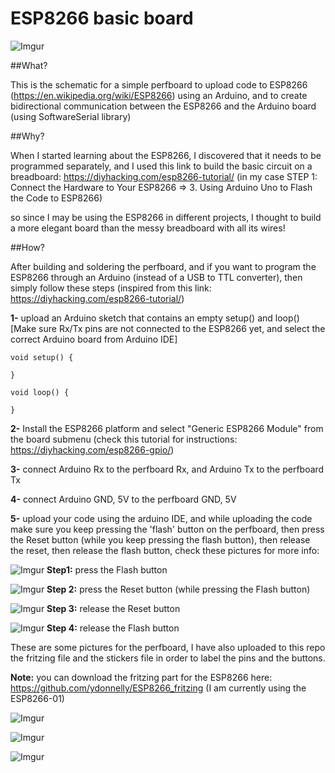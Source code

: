 # ESP8266 basic board

![Imgur](http://i.imgur.com/WBkdxMS.jpg)


##What?

This is the schematic for a simple perfboard to upload code to ESP8266 (https://en.wikipedia.org/wiki/ESP8266) using an Arduino, and to create bidirectional communication between the ESP8266 and the Arduino board (using SoftwareSerial library)


##Why?

When I started learning about the ESP8266, I discovered that it needs to be programmed separately, and I used this link to build the basic circuit on a breadboard: https://diyhacking.com/esp8266-tutorial/ (in my case STEP 1: Connect the Hardware to Your ESP8266 => 3. Using Arduino Uno to Flash the Code to ESP8266)

so since I may be using the ESP8266 in different projects, I thought to build a more elegant board than the messy breadboard with all its wires!

##How?

After building and soldering the perfboard, and if you want to program the ESP8266 through an Arduino (instead of a USB to TTL converter), then simply follow these steps (inspired from this link: https://diyhacking.com/esp8266-tutorial/)  
  
**1-** upload an Arduino sketch that contains an empty setup() and loop() [Make sure Rx/Tx pins are not connected to the ESP8266 yet, and select the correct Arduino board from Arduino IDE]

```
void setup() {

}

void loop() {

}
```


**2-** Install the ESP8266 platform and select "Generic ESP8266 Module" from the board submenu (check this tutorial for instructions: https://diyhacking.com/esp8266-gpio/)


**3-** connect Arduino Rx to the perfboard Rx, and Arduino Tx to the perfboard Tx


**4-** connect Arduino GND, 5V to the perfboard GND, 5V


**5-** upload your code using the arduino IDE, and while uploading the code make sure you keep pressing the 'flash' button on the perfboard, then press the Reset button (while you keep pressing the flash button), then release the reset, then release the flash button, check these pictures for more info:

![Imgur](http://i.imgur.com/fcD3jmm.jpg)
**Step1:** press the Flash button


![Imgur](http://i.imgur.com/mUS5aSI.jpg)
**Step 2:** press the Reset button (while pressing the Flash button)

![Imgur](http://i.imgur.com/dsa1NvB.jpg)
**Step 3:** release the Reset button

![Imgur](http://i.imgur.com/EAZxvT4.jpg)
**Step 4:** release the Flash button

These are some pictures for the perfboard, I have also uploaded to this repo the fritzing file and the stickers file in order to label the pins and the buttons.

**Note:** you can download the fritzing part for the ESP8266 here: https://github.com/ydonnelly/ESP8266_fritzing (I am currently using the ESP8266-01)


![Imgur](http://i.imgur.com/EzOE0YH.jpg)

![Imgur](http://i.imgur.com/bbCfLV4.png)

![Imgur](http://i.imgur.com/yRZQpte.jpg)


